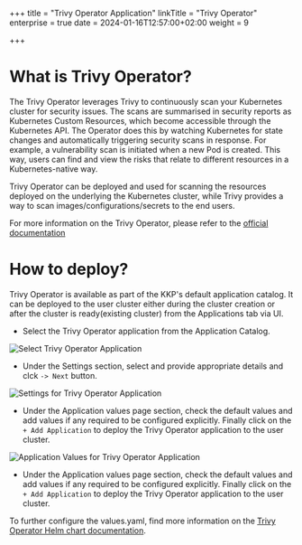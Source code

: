 +++
title = "Trivy Operator Application"
linkTitle = "Trivy Operator"
enterprise = true
date = 2024-01-16T12:57:00+02:00
weight = 9

+++

# What is Trivy Operator?

The Trivy Operator leverages Trivy to continuously scan your Kubernetes cluster for security issues. The scans are summarised in security reports as Kubernetes Custom Resources, which become accessible through the Kubernetes API. The Operator does this by watching Kubernetes for state changes and automatically triggering security scans in response. For example, a vulnerability scan is initiated when a new Pod is created. This way, users can find and view the risks that relate to different resources in a Kubernetes-native way.

Trivy Operator can be deployed and used for scanning the resources deployed on the underlying the Kubernetes cluster, while Trivy provides a way to scan images/configurations/secrets to the end users.

For more information on the Trivy Operator, please refer to the [official documentation](https://aquasecurity.github.io/trivy-operator/latest/)

# How to deploy?

Trivy Operator is available as part of the KKP's default application catalog.
It can be deployed to the user cluster either during the cluster creation or after the cluster is ready(existing cluster) from the Applications tab via UI.

* Select the Trivy Operator application from the Application Catalog.

![Select Trivy Operator Application](/img/kubermatic/v2.24/architecture/concepts/applications/default-applications-catalog/01-select-application-trivy-operator-app.png)

* Under the Settings section, select and provide appropriate details and clck `-> Next` button.

![Settings for Trivy Operator Application](/img/kubermatic/v2.24/architecture/concepts/applications/default-applications-catalog/02-settings-trivy-operator-app.png)

* Under the Application values page section, check the default values and add values if any required to be configured explicitly. Finally click on the `+ Add Application` to deploy the Trivy Operator application to the user cluster.

![Application Values for Trivy Operator Application](/img/kubermatic/v2.24/applications/default-apps-catalog/03-applicationvalues-trivy-operator-app.png)

* Under the Application values page section, check the default values and add values if any required to be configured explicitly. Finally click on the `+ Add Application` to deploy the Trivy Operator application to the user cluster.

To further configure the values.yaml, find more information on the [Trivy Operator Helm chart documentation](https://github.com/aquasecurity/trivy-operator/tree/main/deploy/helm).
